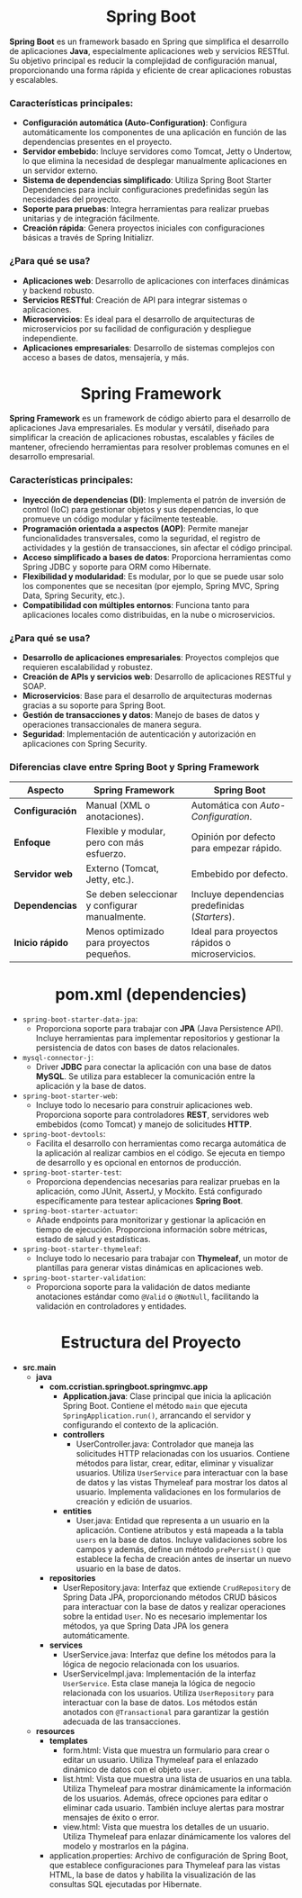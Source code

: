 <h1 align="center">Spring Boot</h1>
<p><b>Spring Boot</b> es un framework basado en Spring que simplifica el desarrollo de aplicaciones <b>Java</b>, especialmente aplicaciones web y servicios RESTful. Su objetivo principal es reducir la complejidad de configuración manual, proporcionando una forma rápida y eficiente de crear aplicaciones robustas y escalables.</p>

<h3>Características principales:</h3>

- <b>Configuración automática (Auto-Configuration)</b>: Configura automáticamente los componentes de una aplicación en función de las dependencias presentes en el proyecto.
- <b>Servidor embebido</b>: Incluye servidores como Tomcat, Jetty o Undertow, lo que elimina la necesidad de desplegar manualmente aplicaciones en un servidor externo.
- <b>Sistema de dependencias simplificado</b>: Utiliza Spring Boot Starter Dependencies para incluir configuraciones predefinidas según las necesidades del proyecto.
- <b>Soporte para pruebas</b>: Integra herramientas para realizar pruebas unitarias y de integración fácilmente.
- <b>Creación rápida</b>: Genera proyectos iniciales con configuraciones básicas a través de Spring Initializr.

<h3>¿Para qué se usa?</h3>

- <b>Aplicaciones web</b>: Desarrollo de aplicaciones con interfaces dinámicas y backend robusto.
- <b>Servicios RESTful</b>: Creación de API para integrar sistemas o aplicaciones.
- <b>Microservicios</b>: Es ideal para el desarrollo de arquitecturas de microservicios por su facilidad de configuración y despliegue independiente.
- <b>Aplicaciones empresariales</b>: Desarrollo de sistemas complejos con acceso a bases de datos, mensajería, y más.

<h1 align="center">Spring Framework</h1>
<p><b>Spring Framework</b> es un framework de código abierto para el desarrollo de aplicaciones Java empresariales. Es modular y versátil, diseñado para simplificar la creación de aplicaciones robustas, escalables y fáciles de mantener, ofreciendo herramientas para resolver problemas comunes en el desarrollo empresarial.</p>

<h3>Características principales:</h3>

- <b>Inyección de dependencias (DI)</b>: Implementa el patrón de inversión de control (IoC) para gestionar objetos y sus dependencias, lo que promueve un código modular y fácilmente testeable.
- <b>Programación orientada a aspectos (AOP)</b>: Permite manejar funcionalidades transversales, como la seguridad, el registro de actividades y la gestión de transacciones, sin afectar el código principal.
- <b>Acceso simplificado a bases de datos</b>: Proporciona herramientas como Spring JDBC y soporte para ORM como Hibernate.
- <b>Flexibilidad y modularidad</b>: Es modular, por lo que se puede usar solo los componentes que se necesitan (por ejemplo, Spring MVC, Spring Data, Spring Security, etc.).
- <b>Compatibilidad con múltiples entornos</b>: Funciona tanto para aplicaciones locales como distribuidas, en la nube o microservicios.

<h3>¿Para qué se usa?</h3>

- <b>Desarrollo de aplicaciones empresariales</b>: Proyectos complejos que requieren escalabilidad y robustez.
- <b>Creación de APIs y servicios web</b>: Desarrollo de aplicaciones RESTful y SOAP.
- <b>Microservicios</b>: Base para el desarrollo de arquitecturas modernas gracias a su soporte para Spring Boot.
- <b>Gestión de transacciones y datos</b>: Manejo de bases de datos y operaciones transaccionales de manera segura.
- <b>Seguridad</b>: Implementación de autenticación y autorización en aplicaciones con Spring Security.

<h3>Diferencias clave entre Spring Boot y Spring Framework</h3>

| **Aspecto**               | **Spring Framework**                           | **Spring Boot**                                    |
|---------------------------|-----------------------------------------------|--------------------------------------------------|
| **Configuración**         | Manual (XML o anotaciones).                   | Automática con *Auto-Configuration*.            |
| **Enfoque**               | Flexible y modular, pero con más esfuerzo.    | Opinión por defecto para empezar rápido.        |
| **Servidor web**          | Externo (Tomcat, Jetty, etc.).                | Embebido por defecto.                           |
| **Dependencias**          | Se deben seleccionar y configurar manualmente.| Incluye dependencias predefinidas (*Starters*). |
| **Inicio rápido**         | Menos optimizado para proyectos pequeños.     | Ideal para proyectos rápidos o microservicios.  |

<h1 align="center">pom.xml (dependencies)</h1>

- `spring-boot-starter-data-jpa`:
  - Proporciona soporte para trabajar con <b>JPA</b> (Java Persistence API). Incluye herramientas para implementar repositorios y gestionar la persistencia de datos con bases de datos relacionales.
- `mysql-connector-j`:
  - Driver <b>JDBC</b> para conectar la aplicación con una base de datos <b>MySQL</b>. Se utiliza para establecer la comunicación entre la aplicación y la base de datos.
- `spring-boot-starter-web`:
  - Incluye todo lo necesario para construir aplicaciones web. Proporciona soporte para controladores <b>REST</b>, servidores web embebidos (como Tomcat) y manejo de solicitudes <b>HTTP</b>.
- `spring-boot-devtools`:
  - Facilita el desarrollo con herramientas como recarga automática de la aplicación al realizar cambios en el código. Se ejecuta en tiempo de desarrollo y es opcional en entornos de producción.
- `spring-boot-starter-test`:
  - Proporciona dependencias necesarias para realizar pruebas en la aplicación, como JUnit, AssertJ, y Mockito. Está configurado específicamente para testear aplicaciones <b>Spring Boot</b>.
- `spring-boot-starter-actuator`:
  - Añade endpoints para monitorizar y gestionar la aplicación en tiempo de ejecución. Proporciona información sobre métricas, estado de salud y estadísticas.
- `spring-boot-starter-thymeleaf`:
  - Incluye todo lo necesario para trabajar con <b>Thymeleaf</b>, un motor de plantillas para generar vistas dinámicas en aplicaciones web.
- `spring-boot-starter-validation`:
  - Proporciona soporte para la validación de datos mediante anotaciones estándar como `@Valid` o `@NotNull`, facilitando la validación en controladores y entidades.

<h1 align="center">Estructura del Proyecto</h1>

- **src**.**main**
  - **java**
    - **com.ccristian.springboot.springmvc.app**
      - **Application.java**: Clase principal que inicia la aplicación Spring Boot. Contiene el método `main` que ejecuta `SpringApplication.run()`, arrancando el servidor y configurando el contexto de la aplicación.
      - **controllers**
        - UserController.java: Controlador que maneja las solicitudes HTTP relacionadas con los usuarios. Contiene métodos para listar, crear, editar, eliminar y visualizar usuarios. Utiliza `UserService` para interactuar con la base de datos y las vistas Thymeleaf para mostrar los datos al usuario. Implementa validaciones en los formularios de creación y edición de usuarios.
      - **entities**
        - User.java: Entidad que representa a un usuario en la aplicación. Contiene atributos y está mapeada a la tabla `users` en la base de datos. Incluye validaciones sobre los campos y además, define un método `prePersist()` que establece la fecha de creación antes de insertar un nuevo usuario en la base de datos.
     - **repositories**
       - UserRepository.java: Interfaz que extiende `CrudRepository` de Spring Data JPA, proporcionando métodos CRUD básicos para interactuar con la base de datos y realizar operaciones sobre la entidad `User`. No es necesario implementar los métodos, ya que Spring Data JPA los genera automáticamente.
     - **services**
       - UserService.java: Interfaz que define los métodos para la lógica de negocio relacionada con los usuarios.
       - UserServiceImpl.java: Implementación de la interfaz `UserService`. Esta clase maneja la lógica de negocio relacionada con los usuarios. Utiliza `UserRepository` para interactuar con la base de datos. Los métodos están anotados con `@Transactional` para garantizar la gestión adecuada de las transacciones.
  - **resources**
    - **templates**
      - form.html: Vista que muestra un formulario para crear o editar un usuario. Utiliza Thymeleaf para el enlazado dinámico de datos con el objeto `user`.
      - list.html: Vista que muestra una lista de usuarios en una tabla. Utiliza Thymeleaf para mostrar dinámicamente la información de los usuarios. Además, ofrece opciones para editar o eliminar cada usuario. También incluye alertas para mostrar mensajes de éxito o error.
      - view.html: Vista que muestra los detalles de un usuario. Utiliza Thymeleaf para enlazar dinámicamente los valores del modelo y mostrarlos en la página.
    - application.properties: Archivo de configuración de Spring Boot, que establece configuraciones para Thymeleaf para las vistas HTML, la base de datos y habilita la visualización de las consultas SQL ejecutadas por Hibernate.
